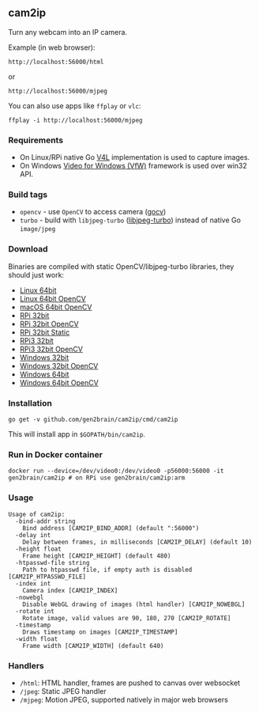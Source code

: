 ## cam2ip

Turn any webcam into an IP camera.

Example (in web browser):

    http://localhost:56000/html

or

    http://localhost:56000/mjpeg

You can also use apps like `ffplay` or `vlc`:

    ffplay -i http://localhost:56000/mjpeg

### Requirements

* On Linux/RPi native Go [V4L](https://github.com/korandiz/v4l) implementation is used to capture images.
* On Windows [Video for Windows (VfW)](https://en.wikipedia.org/wiki/Video_for_Windows) framework is used over win32 API.

### Build tags

* `opencv` - use `OpenCV` to access camera ([gocv](https://github.com/hybridgroup/gocv))
* `turbo` - build with `libjpeg-turbo` ([libjpeg-turbo](https://www.libjpeg-turbo.org/)) instead of native Go `image/jpeg`

### Download

Binaries are compiled with static OpenCV/libjpeg-turbo libraries, they should just work:

 - [Linux 64bit](https://github.com/gen2brain/cam2ip/releases/download/1.6/cam2ip-1.6-64bit.tar.gz)
 - [Linux 64bit OpenCV](https://github.com/gen2brain/cam2ip/releases/download/1.6/cam2ip-1.6-64bit-cv2.tar.gz)
 - [macOS 64bit OpenCV](https://github.com/gen2brain/cam2ip/releases/download/1.6/cam2ip-1.6-darwin-cv2.zip)
 - [RPi 32bit](https://github.com/gen2brain/cam2ip/releases/download/1.6/cam2ip-1.6-RPi.tar.gz)
 - [RPi 32bit OpenCV](https://github.com/gen2brain/cam2ip/releases/download/1.6/cam2ip-1.6-RPi-cv2.tar.gz)
 - [RPi 32bit Static](https://github.com/gen2brain/cam2ip/releases/download/1.6/cam2ip-1.6-RPi-nocgo.tar.gz)
 - [RPi3 32bit](https://github.com/gen2brain/cam2ip/releases/download/1.6/cam2ip-1.6-RPi3.tar.gz)
 - [RPi3 32bit OpenCV](https://github.com/gen2brain/cam2ip/releases/download/1.6/cam2ip-1.6-RPi3-cv2.tar.gz)
 - [Windows 32bit](https://github.com/gen2brain/cam2ip/releases/download/1.6/cam2ip-1.6-32bit.zip)
 - [Windows 32bit OpenCV](https://github.com/gen2brain/cam2ip/releases/download/1.6/cam2ip-1.6-32bit-cv2.zip)
 - [Windows 64bit](https://github.com/gen2brain/cam2ip/releases/download/1.6/cam2ip-1.6-64bit.zip)
 - [Windows 64bit OpenCV](https://github.com/gen2brain/cam2ip/releases/download/1.6/cam2ip-1.6-64bit-cv2.zip)


### Installation

    go get -v github.com/gen2brain/cam2ip/cmd/cam2ip

This will install app in `$GOPATH/bin/cam2ip`.

### Run in Docker container

    docker run --device=/dev/video0:/dev/video0 -p56000:56000 -it gen2brain/cam2ip # on RPi use gen2brain/cam2ip:arm

### Usage

```
Usage of cam2ip:
  -bind-addr string
	Bind address [CAM2IP_BIND_ADDR] (default ":56000")
  -delay int
	Delay between frames, in milliseconds [CAM2IP_DELAY] (default 10)
  -height float
	Frame height [CAM2IP_HEIGHT] (default 480)
  -htpasswd-file string
	Path to htpasswd file, if empty auth is disabled [CAM2IP_HTPASSWD_FILE]
  -index int
	Camera index [CAM2IP_INDEX]
  -nowebgl
	Disable WebGL drawing of images (html handler) [CAM2IP_NOWEBGL]
  -rotate int
	Rotate image, valid values are 90, 180, 270 [CAM2IP_ROTATE]
  -timestamp
	Draws timestamp on images [CAM2IP_TIMESTAMP]
  -width float
	Frame width [CAM2IP_WIDTH] (default 640)
```

### Handlers

  * `/html`: HTML handler, frames are pushed to canvas over websocket
  * `/jpeg`: Static JPEG handler
  * `/mjpeg`: Motion JPEG, supported natively in major web browsers
